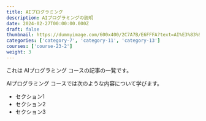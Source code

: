 ```yaml
---
title: AIプログラミング
description: AIプログラミングの説明
date: 2024-02-27T00:00:00.000Z
draft: false
thumbnail: https://dummyimage.com/600x400/2C7A7B/E6FFFA?text=AI%E3%83%97%E3%83%AD%E3%82%B0%E3%83%A9%E3%83%9F%E3%83%B3%E3%82%B0
categories: ['category-7', 'category-11', 'category-13']
courses: ['course-23-2']
weight: 3
---
```


これは AIプログラミング コースの記事の一覧です。

  AIプログラミング コースでは次のような内容について学びます。

  - セクション1
  - セクション2
  - セクション3